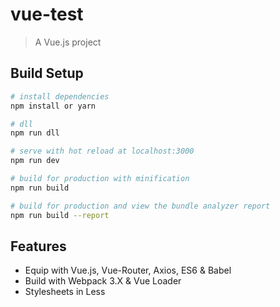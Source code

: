 # vue-test

> A Vue.js project

## Build Setup

``` bash
# install dependencies
npm install or yarn 

# dll
npm run dll

# serve with hot reload at localhost:3000
npm run dev

# build for production with minification
npm run build

# build for production and view the bundle analyzer report
npm run build --report
```

## Features

- Equip with Vue.js, Vue-Router, Axios, ES6 & Babel
- Build with Webpack 3.X & Vue Loader
- Stylesheets in Less
